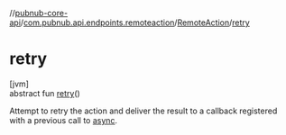 //[pubnub-core-api](../../../index.md)/[com.pubnub.api.endpoints.remoteaction](../index.md)/[RemoteAction](index.md)/[retry](retry.md)

# retry

[jvm]\
abstract fun [retry](retry.md)()

Attempt to retry the action and deliver the result to a callback registered with a previous call to [async](async.md).
